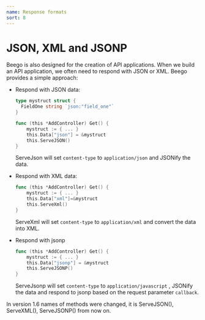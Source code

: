 ```yaml
---
name: Response formats
sort: 8
---
```


# JSON, XML and JSONP

Beego is also designed for the creation of API applications. When we build an API application, we often need to respond with JSON or XML. Beego provides a simple approach:

- Respond with JSON data:

	```go
	type mystruct struct {
	  FieldOne string `json:"field_one"`
	}
	
	func (this *AddController) Get() {
		mystruct := { ... }
		this.Data["json"] = &mystruct
		this.ServeJSON()
	}
	```
  ServeJson will set `content-type` to `application/json` and JSONify the data.

- Respond with XML data:
	
	```go
	func (this *AddController) Get() {
		mystruct := { ... }
		this.Data["xml"]=&mystruct
		this.ServeXml()
	}
	```
  ServeXml will set `content-type` to `application/xml` and convert the data into XML.

- Respond with jsonp

	```go
	func (this *AddController) Get() {
		mystruct := { ... }
		this.Data["jsonp"] = &mystruct
		this.ServeJSONP()
	}
	```
  ServeJsonp will set `content-type` to `application/javascript` , JSONify the data and respond to jsonp based on the request parameter `callback`.

In version 1.6 names of methods were changed, it is ServeJSON(), ServeXML(), ServeJSONP() from now on.
